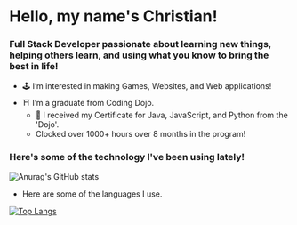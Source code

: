 <h1>Hello, my name's Christian!</h1>

<h3>Full Stack Developer passionate about learning new things, helping others learn, and using what you know to bring the best in life!</h3>

- 🕹️ I’m interested in making Games, Websites, and Web applications!
- ⛩️ I’m a graduate from Coding Dojo.
  - 🥳 I received my Certificate for Java, JavaScript, and Python from the 'Dojo'.
  - Clocked over 1000+ hours over 8 months in the program!

<h3>Here's some of the technology I've been using lately!</h3>





<!---
Christian729/Christian729 is a ✨ special ✨ repository because its `README.md` (this file) appears on your GitHub profile.
You can click the Preview link to take a look at your changes.
--->
![Anurag's GitHub stats](https://github-readme-stats.vercel.app/api?username=Christian729&show_icons=true&theme=radical)

- Here are some of the languages I use.



[![Top Langs](https://github-readme-stats.vercel.app/api/top-langs/?username=Christian729&layout=compact&theme=radical)](https://github.com/Christian729/github-readme-stats)
